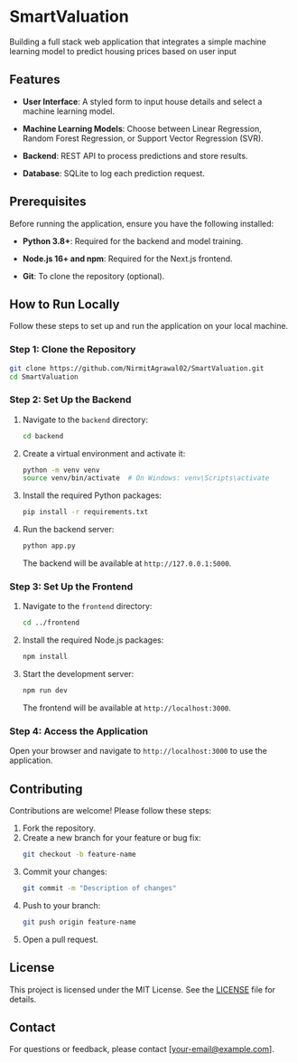 # SmartValuation
Building a full stack web application that integrates a simple machine learning model to predict housing prices based on user input

## Features

- **User Interface**: A styled form to input house details and select a machine learning model.

- **Machine Learning Models**: Choose between Linear Regression, Random Forest Regression, or Support Vector Regression (SVR).

- **Backend**: REST API to process predictions and store results.

- **Database**: SQLite to log each prediction request.

## Prerequisites

Before running the application, ensure you have the following installed:

- **Python 3.8+**: Required for the backend and model training.

- **Node.js 16+ and npm**: Required for the Next.js frontend.

- **Git**: To clone the repository (optional).

## How to Run Locally

Follow these steps to set up and run the application on your local machine.


### Step 1: Clone the Repository

```bash
git clone https://github.com/NirmitAgrawal02/SmartValuation.git
cd SmartValuation
```

### Step 2: Set Up the Backend

1. Navigate to the `backend` directory:
    ```bash
    cd backend
    ```

2. Create a virtual environment and activate it:
    ```bash
    python -m venv venv
    source venv/bin/activate  # On Windows: venv\Scripts\activate
    ```

3. Install the required Python packages:
    ```bash
    pip install -r requirements.txt
    ```

4. Run the backend server:
    ```bash
    python app.py
    ```

    The backend will be available at `http://127.0.0.1:5000`.

### Step 3: Set Up the Frontend

1. Navigate to the `frontend` directory:
    ```bash
    cd ../frontend
    ```

2. Install the required Node.js packages:
    ```bash
    npm install
    ```

3. Start the development server:
    ```bash
    npm run dev
    ```

    The frontend will be available at `http://localhost:3000`.

### Step 4: Access the Application

Open your browser and navigate to `http://localhost:3000` to use the application.

## Contributing

Contributions are welcome! Please follow these steps:

1. Fork the repository.
2. Create a new branch for your feature or bug fix:
    ```bash
    git checkout -b feature-name
    ```
3. Commit your changes:
    ```bash
    git commit -m "Description of changes"
    ```
4. Push to your branch:
    ```bash
    git push origin feature-name
    ```
5. Open a pull request.

## License

This project is licensed under the MIT License. See the [LICENSE](LICENSE) file for details.

## Contact

For questions or feedback, please contact [your-email@example.com].
